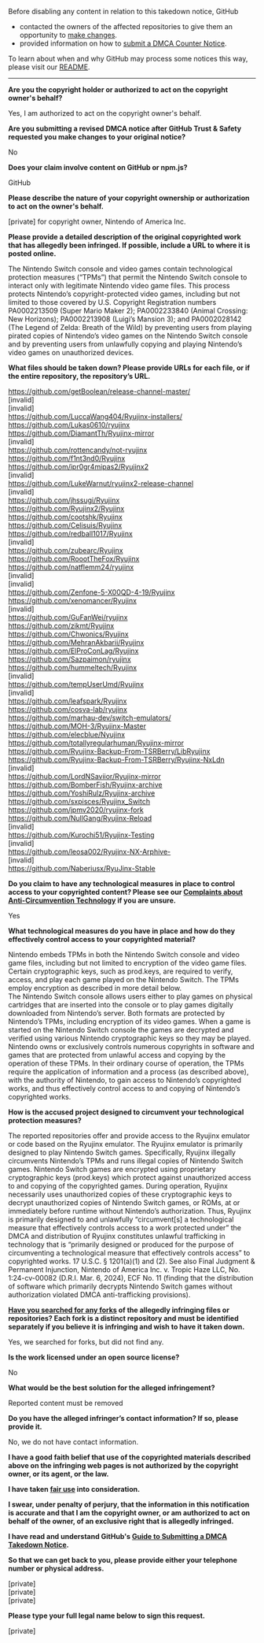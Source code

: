 Before disabling any content in relation to this takedown notice, GitHub
- contacted the owners of the affected repositories to give them an opportunity to [make changes](https://docs.github.com/en/github/site-policy/dmca-takedown-policy#a-how-does-this-actually-work).
- provided information on how to [submit a DMCA Counter Notice](https://docs.github.com/en/articles/guide-to-submitting-a-dmca-counter-notice).

To learn about when and why GitHub may process some notices this way, please visit our [README](https://github.com/github/dmca/blob/master/README.md#anatomy-of-a-takedown-notice).

---

**Are you the copyright holder or authorized to act on the copyright owner's behalf?**

Yes, I am authorized to act on the copyright owner's behalf.

**Are you submitting a revised DMCA notice after GitHub Trust & Safety requested you make changes to your original notice?**

No

**Does your claim involve content on GitHub or npm.js?**

GitHub

**Please describe the nature of your copyright ownership or authorization to act on the owner's behalf.**

[private] for copyright owner, Nintendo of America Inc.

**Please provide a detailed description of the original copyrighted work that has allegedly been infringed. If possible, include a URL to where it is posted online.**

The Nintendo Switch console and video games contain technological protection measures (“TPMs”) that permit the Nintendo Switch console to interact only with legitimate Nintendo video game files. This process protects Nintendo’s copyright-protected video games, including but not limited to those covered by U.S. Copyright Registration numbers PA0002213509 (Super Mario Maker 2); PA0002233840 (Animal Crossing: New Horizons); PA0002213908 (Luigi’s Mansion 3); and PA0002028142 (The Legend of Zelda: Breath of the Wild) by preventing users from playing pirated copies of Nintendo’s video games on the Nintendo Switch console and by preventing users from unlawfully copying and playing Nintendo’s video games on unauthorized devices.

**What files should be taken down? Please provide URLs for each file, or if the entire repository, the repository’s URL.**

https://github.com/getBoolean/release-channel-master/  
[invalid]  
[invalid]  
https://github.com/LuccaWang404/Ryujinx-installers/  
https://github.com/Lukas0610/ryujinx  
https://github.com/DiamantTh/Ryujinx-mirror  
[invalid]  
https://github.com/rottencandy/not-ryujinx  
https://github.com/f1nt3nd0/Ryujinx  
https://github.com/ipr0gr4mipas2/Ryujinx2  
[invalid]  
https://github.com/LukeWarnut/ryujinx2-release-channel  
[invalid]  
https://github.com/jhssugi/Ryujinx  
https://github.com/Ryujinx2/Ryujinx  
https://github.com/cootshk/Ryujinx  
https://github.com/Celisuis/Ryujinx  
https://github.com/redball1017/Ryujinx  
[invalid]  
https://github.com/zubearc/Ryujinx  
https://github.com/RoootTheFox/Ryujinx  
https://github.com/natflemm24/ryujinx  
[invalid]  
[invalid]  
https://github.com/Zenfone-5-X00QD-4-19/Ryujinx  
https://github.com/xenomancer/Ryujinx  
[invalid]  
https://github.com/GuFanWei/ryujinx  
https://github.com/zikmt/Ryujinx  
https://github.com/Chwonics/Ryujinx  
https://github.com/MehranAkbarii/Ryujinx  
https://github.com/ElProConLag/Ryujinx  
https://github.com/Sazpaimon/ryujinx  
https://github.com/hummeltech/Ryujinx  
[invalid]  
https://github.com/tempUserUmd/Ryujinx  
[invalid]  
https://github.com/leafspark/Ryujinx  
https://github.com/cosva-lab/ryujinx  
https://github.com/marhau-dev/switch-emulators/  
https://github.com/MOH-3/Ryujinx-Master  
https://github.com/elecblue/Nyujinx  
https://github.com/totallyregularhuman/Ryujinx-mirror  
https://github.com/Ryujinx-Backup-From-TSRBerry/LibRyujinx  
https://github.com/Ryujinx-Backup-From-TSRBerry/Ryujinx-NxLdn  
[invalid]  
https://github.com/LordNSaviior/Ryujinx-mirror  
https://github.com/BomberFish/Ryujinx-archive  
https://github.com/YoshiRulz/Ryujinx-archive  
https://github.com/sxpisces/Ryujinx_Switch  
https://github.com/jpmv2020/ryujinx-fork  
https://github.com/NullGang/Ryujinx-Reload  
[invalid]  
https://github.com/Kurochi51/Ryujinx-Testing  
[invalid]  
https://github.com/leosa002/Ryujinx-NX-Arphive-  
[invalid]  
https://github.com/Naberiusx/RyuJinx-Stable  

**Do you claim to have any technological measures in place to control access to your copyrighted content? Please see our <a href="https://docs.github.com/articles/guide-to-submitting-a-dmca-takedown-notice#complaints-about-anti-circumvention-technology">Complaints about Anti-Circumvention Technology</a> if you are unsure.**

Yes

**What technological measures do you have in place and how do they effectively control access to your copyrighted material?**

Nintendo embeds TPMs in both the Nintendo Switch console and video game files, including but not limited to encryption of the video game files. Certain cryptographic keys, such as prod.keys, are required to verify, access, and play each game played on the Nintendo Switch. The TPMs employ encryption as described in more detail below.  
The Nintendo Switch console allows users either to play games on physical cartridges that are inserted into the console or to play games digitally downloaded from Nintendo’s server. Both formats are protected by Nintendo’s TPMs, including encryption of its video games. When a game is started on the Nintendo Switch console the games are decrypted and verified using various Nintendo cryptographic keys so they may be played. Nintendo owns or exclusively controls numerous copyrights in software and games that are protected from unlawful access and copying by the operation of these TPMs. In their ordinary course of operation, the TPMs require the application of information and a process (as described above), with the authority of Nintendo, to gain access to Nintendo’s copyrighted works, and thus effectively control access to and copying of Nintendo’s copyrighted works.

**How is the accused project designed to circumvent your technological protection measures?**

The reported repositories offer and provide access to the Ryujinx emulator or code based on the Ryujinx emulator. The Ryujinx emulator is primarily designed to play Nintendo Switch games. Specifically, Ryujinx illegally circumvents Nintendo’s TPMs and runs illegal copies of Nintendo Switch games. Nintendo Switch games are encrypted using proprietary cryptographic keys (prod.keys) which protect against unauthorized access to and copying of the copyrighted games. During operation, Ryujinx necessarily uses unauthorized copies of these cryptographic keys to decrypt unauthorized copies of Nintendo Switch games, or ROMs, at or immediately before runtime without Nintendo’s authorization. Thus, Ryujinx is primarily designed to and unlawfully “circumvent[s] a technological measure that effectively controls access to a work protected under” the DMCA and distribution of Ryujinx constitutes unlawful trafficking in technology that is “primarily designed or produced for the purpose of circumventing a technological measure that effectively controls access” to copyrighted works. 17 U.S.C. § 1201(a)(1) and (2). See also Final Judgment & Permanent Injunction, Nintendo of America Inc. v. Tropic Haze LLC, No. 1:24-cv-00082 (D.R.I. Mar. 6, 2024), ECF No. 11 (finding that the distribution of software which primarily decrypts Nintendo Switch games without authorization violated DMCA anti-trafficking provisions).

**<a href="https://docs.github.com/articles/dmca-takedown-policy#b-what-about-forks-or-whats-a-fork">Have you searched for any forks</a> of the allegedly infringing files or repositories? Each fork is a distinct repository and must be identified separately if you believe it is infringing and wish to have it taken down.**

Yes, we searched for forks, but did not find any.

**Is the work licensed under an open source license?**

No

**What would be the best solution for the alleged infringement?**

Reported content must be removed

**Do you have the alleged infringer’s contact information? If so, please provide it.**

No, we do not have contact information.

**I have a good faith belief that use of the copyrighted materials described above on the infringing web pages is not authorized by the copyright owner, or its agent, or the law.**

**I have taken <a href="https://www.lumendatabase.org/topics/22">fair use</a> into consideration.**

**I swear, under penalty of perjury, that the information in this notification is accurate and that I am the copyright owner, or am authorized to act on behalf of the owner, of an exclusive right that is allegedly infringed.**

**I have read and understand GitHub's <a href="https://docs.github.com/articles/guide-to-submitting-a-dmca-takedown-notice/">Guide to Submitting a DMCA Takedown Notice</a>.**

**So that we can get back to you, please provide either your telephone number or physical address.**

[private]  
[private]  
[private]  

**Please type your full legal name below to sign this request.**

[private]  
